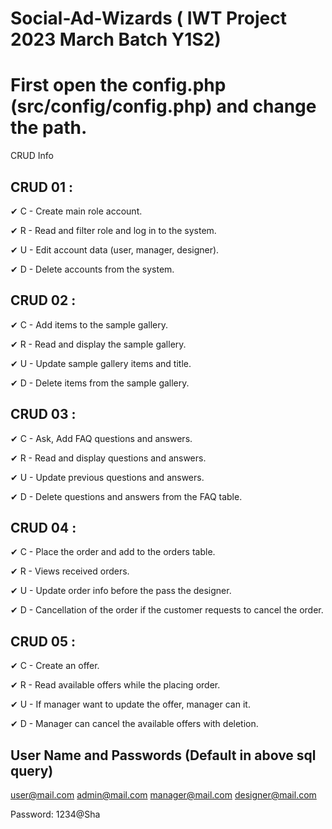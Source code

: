 # Social-Ad-Wizards ( IWT Project 2023 March Batch Y1S2)

# First open the config.php (src/config/config.php) and change the path.

CRUD Info

## CRUD 01 :

✔   C - Create main role account.

✔   R - Read and filter role and log in to the system.

✔   U - Edit account data (user, manager, designer).

✔   D - Delete accounts from the system.

## CRUD 02 :

✔   C - Add items to the sample gallery.

✔   R - Read and display the sample gallery.

✔   U - Update sample gallery items and title.

✔   D - Delete items from the sample gallery.

## CRUD 03 :

✔   C - Ask, Add FAQ questions and answers.

✔   R - Read and display questions and answers.

✔   U - Update previous questions and answers.

✔   D - Delete questions and answers from the FAQ table.

## CRUD 04 :

✔   C - Place the order and add to the orders table.

✔   R - Views received orders.

✔   U - Update order info before the pass the designer.

✔   D - Cancellation of the order if the customer requests to cancel the order.

## CRUD 05 :

✔   C - Create an offer.

✔   R - Read available offers while the placing order.

✔   U - If manager want to update the offer, manager can it.

✔   D - Manager can cancel the available offers with deletion.


## User Name and Passwords (Default in above sql query)

user@mail.com
admin@mail.com
manager@mail.com
designer@mail.com

Password: 1234@Sha

